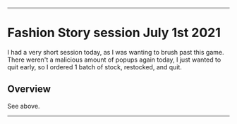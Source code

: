 
***

# Fashion Story session July 1st 2021

I had a very short session today, as I was wanting to brush past this game. There weren't a malicious amount of popups again today, I just wanted to quit early, so I ordered 1 batch of stock, restocked, and quit.

## Overview

See above.

***
